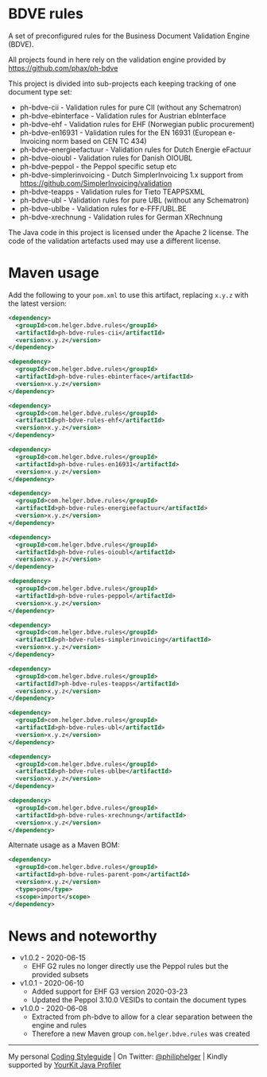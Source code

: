 # BDVE rules

A set of preconfigured rules for the Business Document Validation Engine (BDVE).

All projects found in here rely on the validation engine provided by https://github.com/phax/ph-bdve

This project is divided into sub-projects each keeping tracking of one document type set:
  * ph-bdve-cii - Validation rules for pure CII (without any Schematron)
  * ph-bdve-ebinterface - Validation rules for Austrian ebInterface
  * ph-bdve-ehf - Validation rules for EHF (Norwegian public procurement)
  * ph-bdve-en16931 - Validation rules for the EN 16931 (European e-Invoicing norm based on CEN TC 434)
  * ph-bdve-energieefactuur - Validation rules for Dutch Energie eFactuur
  * ph-bdve-oioubl - Validation rules for Danish OIOUBL
  * ph-bdve-peppol - the Peppol specific setup etc
  * ph-bdve-simplerinvoicing - Dutch SimplerInvoicing 1.x support from https://github.com/SimplerInvoicing/validation
  * ph-bdve-teapps - Validation rules for Tieto TEAPPSXML
  * ph-bdve-ubl - Validation rules for pure UBL (without any Schematron)
  * ph-bdve-ublbe - Validation rules for e-FFF/UBL.BE
  * ph-bdve-xrechnung - Validation rules for German XRechnung

The Java code in this project is licensed under the Apache 2 license.
The code of the validation artefacts used may use a different license. 

# Maven usage

Add the following to your `pom.xml` to use this artifact, replacing `x.y.z` with the latest version:

```xml
<dependency>
  <groupId>com.helger.bdve.rules</groupId>
  <artifactId>ph-bdve-rules-cii</artifactId>
  <version>x.y.z</version>
</dependency>

<dependency>
  <groupId>com.helger.bdve.rules</groupId>
  <artifactId>ph-bdve-rules-ebinterface</artifactId>
  <version>x.y.z</version>
</dependency>

<dependency>
  <groupId>com.helger.bdve.rules</groupId>
  <artifactId>ph-bdve-rules-ehf</artifactId>
  <version>x.y.z</version>
</dependency>

<dependency>
  <groupId>com.helger.bdve.rules</groupId>
  <artifactId>ph-bdve-rules-en16931</artifactId>
  <version>x.y.z</version>
</dependency>

<dependency>
  <groupId>com.helger.bdve.rules</groupId>
  <artifactId>ph-bdve-rules-energieefactuur</artifactId>
  <version>x.y.z</version>
</dependency>

<dependency>
  <groupId>com.helger.bdve.rules</groupId>
  <artifactId>ph-bdve-rules-oioubl</artifactId>
  <version>x.y.z</version>
</dependency>

<dependency>
  <groupId>com.helger.bdve.rules</groupId>
  <artifactId>ph-bdve-rules-peppol</artifactId>
  <version>x.y.z</version>
</dependency>

<dependency>
  <groupId>com.helger.bdve.rules</groupId>
  <artifactId>ph-bdve-rules-simplerinvoicing</artifactId>
  <version>x.y.z</version>
</dependency>

<dependency>
  <groupId>com.helger.bdve.rules</groupId>
  <artifactId7>ph-bdve-rules-teapps</artifactId>
  <version>x.y.z</version>
</dependency>

<dependency>
  <groupId>com.helger.bdve.rules</groupId>
  <artifactId>ph-bdve-rules-ubl</artifactId>
  <version>x.y.z</version>
</dependency>

<dependency>
  <groupId>com.helger.bdve.rules</groupId>
  <artifactId>ph-bdve-rules-ublbe</artifactId>
  <version>x.y.z</version>
</dependency>

<dependency>
  <groupId>com.helger.bdve.rules</groupId>
  <artifactId>ph-bdve-rules-xrechnung</artifactId>
  <version>x.y.z</version>
</dependency>
```

Alternate usage as a Maven BOM:

```xml
<dependency>
  <groupId>com.helger.bdve.rules</groupId>
  <artifactId>ph-bdve-rules-parent-pom</artifactId>
  <version>x.y.z</version>
  <type>pom</type>
  <scope>import</scope>
</dependency>
```
  
# News and noteworthy

* v1.0.2 - 2020-06-15
    * EHF G2 rules no longer directly use the Peppol rules but the provided subsets
* v1.0.1 - 2020-06-10
    * Added support for EHF G3 version 2020-03-23
    * Updated the Peppol 3.10.0 VESIDs to contain the document types
* v1.0.0 - 2020-06-08
    * Extracted from ph-bdve to allow for a clear separation between the engine and rules
    * Therefore a new Maven group `com.helger.bdve.rules` was created

---

My personal [Coding Styleguide](https://github.com/phax/meta/blob/master/CodingStyleguide.md) |
On Twitter: <a href="https://twitter.com/philiphelger">@philiphelger</a> |
Kindly supported by [YourKit Java Profiler](https://www.yourkit.com)
